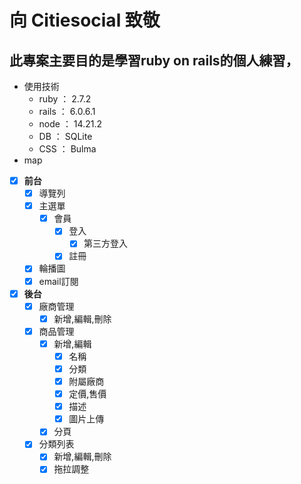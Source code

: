 # 向 Citiesocial 致敬

## 此專案主要目的是學習ruby on rails的個人練習，
* 使用技術
    - ruby ： 2.7.2
    - rails ： 6.0.6.1
    - node ： 14.21.2
    - DB ： SQLite
    - CSS ： Bulma
* map
- [x] **前台**
    - [x] 導覽列
    - [x] 主選單
        - [x] 會員
            - [x] 登入
                - [x] 第三方登入
            - [x] 註冊
    - [x] 輪播圖
    - [x] email訂閱

- [x] **後台**
    - [x] 廠商管理
        - [x] 新增,編輯,刪除
    - [x] 商品管理
        - [x] 新增,編輯
            - [x] 名稱
            - [x] 分類  
            - [x] 附屬廠商 
            - [x] 定價,售價
            - [x] 描述  
            - [x] 圖片上傳  
        - [x] 分頁
    - [x] 分類列表
        - [x] 新增,編輯,刪除
        - [x] 拖拉調整           
